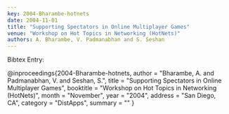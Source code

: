 ```yaml
---
key: 2004-Bharambe-hotnets
date: 2004-11-01
title: "Supporting Spectators in Online Multiplayer Games"
venue: "Workshop on Hot Topics in Networking (HotNets)"
authors: A. Bharambe, V. Padmanabhan and S. Seshan
---
```


Bibtex Entry:

@inproceedings{2004-Bharambe-hotnets,
    author = "Bharambe, A. and Padmanabhan, V. and Seshan, S.",
    title = "Supporting Spectators in Online Multiplayer Games",
    booktitle = "Workshop on Hot Topics in Networking (HotNets)",
    month = "November",
    year = "2004",
    address = "San Diego, CA",
    category = "DistApps",
    summary = ""
}

